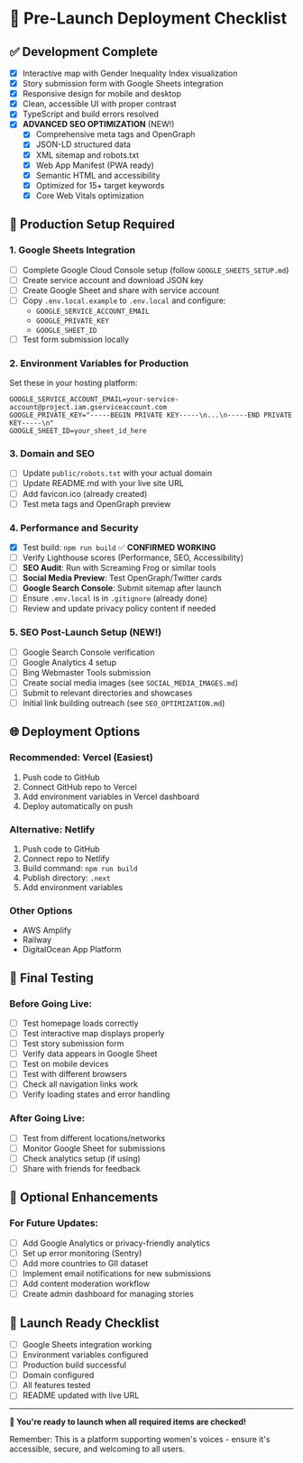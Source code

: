 # 🚀 Pre-Launch Deployment Checklist

## ✅ **Development Complete**
- [x] Interactive map with Gender Inequality Index visualization
- [x] Story submission form with Google Sheets integration
- [x] Responsive design for mobile and desktop
- [x] Clean, accessible UI with proper contrast
- [x] TypeScript and build errors resolved
- [x] **ADVANCED SEO OPTIMIZATION** (NEW!)
  - [x] Comprehensive meta tags and OpenGraph
  - [x] JSON-LD structured data
  - [x] XML sitemap and robots.txt
  - [x] Web App Manifest (PWA ready)
  - [x] Semantic HTML and accessibility
  - [x] Optimized for 15+ target keywords
  - [x] Core Web Vitals optimization

## 🔧 **Production Setup Required**

### **1. Google Sheets Integration**
- [ ] Complete Google Cloud Console setup (follow `GOOGLE_SHEETS_SETUP.md`)
- [ ] Create service account and download JSON key
- [ ] Create Google Sheet and share with service account
- [ ] Copy `.env.local.example` to `.env.local` and configure:
  - `GOOGLE_SERVICE_ACCOUNT_EMAIL`
  - `GOOGLE_PRIVATE_KEY`
  - `GOOGLE_SHEET_ID`
- [ ] Test form submission locally

### **2. Environment Variables for Production**
Set these in your hosting platform:
```
GOOGLE_SERVICE_ACCOUNT_EMAIL=your-service-account@project.iam.gserviceaccount.com
GOOGLE_PRIVATE_KEY="-----BEGIN PRIVATE KEY-----\n...\n-----END PRIVATE KEY-----\n"
GOOGLE_SHEET_ID=your_sheet_id_here
```

### **3. Domain and SEO**
- [ ] Update `public/robots.txt` with your actual domain
- [ ] Update README.md with your live site URL
- [ ] Add favicon.ico (already created)
- [ ] Test meta tags and OpenGraph preview

### **4. Performance and Security**
- [x] Test build: `npm run build` ✅ **CONFIRMED WORKING**
- [ ] Verify Lighthouse scores (Performance, SEO, Accessibility)
- [ ] **SEO Audit**: Run with Screaming Frog or similar tools
- [ ] **Social Media Preview**: Test OpenGraph/Twitter cards
- [ ] **Google Search Console**: Submit sitemap after launch
- [ ] Ensure `.env.local` is in `.gitignore` (already done)
- [ ] Review and update privacy policy content if needed

### **5. SEO Post-Launch Setup** (NEW!)
- [ ] Google Search Console verification
- [ ] Google Analytics 4 setup
- [ ] Bing Webmaster Tools submission
- [ ] Create social media images (see `SOCIAL_MEDIA_IMAGES.md`)
- [ ] Submit to relevant directories and showcases
- [ ] Initial link building outreach (see `SEO_OPTIMIZATION.md`)

## 🌐 **Deployment Options**

### **Recommended: Vercel (Easiest)**
1. Push code to GitHub
2. Connect GitHub repo to Vercel
3. Add environment variables in Vercel dashboard
4. Deploy automatically on push

### **Alternative: Netlify**
1. Push code to GitHub
2. Connect repo to Netlify
3. Build command: `npm run build`
4. Publish directory: `.next`
5. Add environment variables

### **Other Options**
- AWS Amplify
- Railway
- DigitalOcean App Platform

## 🧪 **Final Testing**

### **Before Going Live:**
- [ ] Test homepage loads correctly
- [ ] Test interactive map displays properly
- [ ] Test story submission form
- [ ] Verify data appears in Google Sheet
- [ ] Test on mobile devices
- [ ] Test with different browsers
- [ ] Check all navigation links work
- [ ] Verify loading states and error handling

### **After Going Live:**
- [ ] Test from different locations/networks
- [ ] Monitor Google Sheet for submissions
- [ ] Check analytics setup (if using)
- [ ] Share with friends for feedback

## 📝 **Optional Enhancements**

### **For Future Updates:**
- [ ] Add Google Analytics or privacy-friendly analytics
- [ ] Set up error monitoring (Sentry)
- [ ] Add more countries to GII dataset
- [ ] Implement email notifications for new submissions
- [ ] Add content moderation workflow
- [ ] Create admin dashboard for managing stories

## 🎯 **Launch Ready Checklist**
- [ ] Google Sheets integration working
- [ ] Environment variables configured
- [ ] Production build successful
- [ ] Domain configured
- [ ] All features tested
- [ ] README updated with live URL

---

**🎉 You're ready to launch when all required items are checked!**

Remember: This is a platform supporting women's voices - ensure it's accessible, secure, and welcoming to all users.
